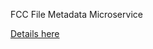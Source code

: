 FCC File Metadata Microservice

[Details here](https://www.freecodecamp.com/challenges/file-metadata-microservice)
